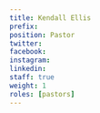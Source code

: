 ```yaml
---
title: Kendall Ellis
prefix: 
position: Pastor
twitter: 
facebook: 
instagram: 
linkedin: 
staff: true
weight: 1
roles: [pastors]
---
```


